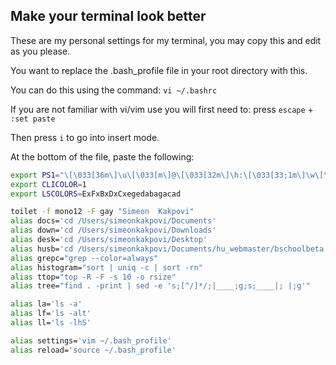 ## Make your terminal look better

These are my personal settings for my terminal, you may copy this and edit as you please. 

You want to replace the .bash_profile file in your root directory with this. 

You can do this using the command:
```vi ~/.bashrc```

If you are not familiar with vi/vim use you will first need to:
press ```escape``` + ```:set paste```

Then press ```i``` to go into insert mode. 

At the bottom of the file, paste the following:


```sh
export PS1="\[\033[36m\]\u\[\033[m\]@\[\033[32m\]\h:\[\033[33;1m\]\w\[\033[m\]\$ "
export CLICOLOR=1
export LSCOLORS=ExFxBxDxCxegedabagacad

toilet -f mono12 -F gay "Simeon  Kakpovi"
alias docs='cd /Users/simeonkakpovi/Documents'
alias down='cd /Users/simeonkakpovi/Downloads'
alias desk='cd /Users/simeonkakpovi/Desktop'
alias husb='cd /Users/simeonkakpovi/Documents/hu_webmaster/bschoolbeta'
alias grepc="grep --color=always"
alias histogram="sort | uniq -c | sort -rn"
alias ttop="top -R -F -s 10 -o rsize"
alias tree="find . -print | sed -e 's;[^/]*/;|____;g;s;____|; |;g'"

alias la='ls -a'
alias lf='ls -alt'
alias ll='ls -lhS'

alias settings='vim ~/.bash_profile'
alias reload='source ~/.bash_profile'
```
